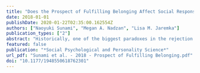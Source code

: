 ```yaml
---
title: "Does the Prospect of Fulfilling Belonging Affect Social Responses to Rejection? A Conceptual Replication Attempt"
date: 2018-01-01
publishDate: 2020-01-22T02:35:00.162554Z
authors: ["Naoyuki Sunami", "Megan A. Nadzan", "Lisa M. Jaremka"]
publication_types: ["2"]
abstract: "Historically, one of the biggest paradoxes in the rejection literature was that rejected people sometimes behaved antisocially and at other times prosocially. Researchers responded to this paradox by demonstrating that the prospect of fulfilling belonging predicted these varied responses. A close inspection of the foundational studies, however, revealed small sample sizes relative to today’s standards. Hence, we conducted a conceptual replication of the prospect of fulfilling belonging hypothesis using a high-powered 2-day preregistered study. On Day 1, we manipulated the prospect of fulfilling belonging through a profile exchange with a confederate. On Day 2, we manipulated rejection using a recall paradigm and then measured prosocial and antisocial responses toward the confederate. Rejected participants who expected the confederate to fulfill belonging showed similar levels of prosocial and antisocial responses compared with those who did not. These results suggest that the prospect of fulfilling belonging hypothesis needs further refinement."
featured: false
publication: "*Social Psychological and Personality Science*"
url_pdf: "Sunami et al. - 2018 - Prospect of Fulfilling Belonging.pdf"
doi: "10.1177/1948550618762301"
---
```


